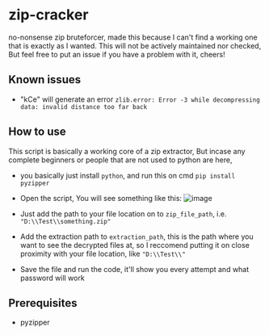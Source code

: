 # zip-cracker
no-nonsense zip bruteforcer, made this because I can't find a working one that is exactly as I wanted. This will not be actively maintained nor checked, But feel free to put an issue if you have a problem with it, cheers!

## Known issues
- "kCe" will generate an error `zlib.error: Error -3 while decompressing data: invalid distance too far back`

## How to use
This script is basically a working core of a zip extractor, But incase any complete beginners or people that are not used to python are here, 

- you basically just install `python`, and run this on cmd
```pip install pyzipper```

- Open the script, You will see something like this:
![image](https://github.com/Not-Baguette/zip-cracker/assets/94969176/9146b93e-a4c4-43b6-a82b-f314ca09532e)

- Just add the path to your file location on to `zip_file_path`, i.e. `"D:\\Test\\something.zip"`

- Add the extraction path to `extraction_path`, this is the path where you want to see the decrypted files at, so I reccomend putting it on close proximity with your file location, like `"D:\\Test\\"`

- Save the file and run the code, it'll show you every attempt and what password will work

## Prerequisites
- pyzipper
